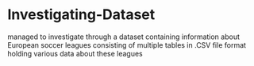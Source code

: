 # Investigating-Dataset
managed to investigate through a dataset containing information about European soccer leagues consisting of multiple tables in .CSV file format holding various data about these leagues 
